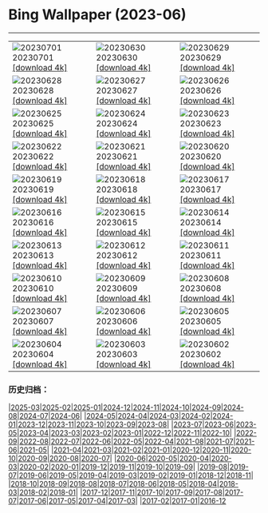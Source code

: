 # Bing Wallpaper (2023-06)
**************

<table><tr><td><img src="https://www.bing.com/th?id=OHR.ClamBears_EN-US1283973201_1920x1080.jpg" alt="20230701"> 20230701 <a href="https://www.bing.com/th?id=OHR.ClamBears_EN-US1283973201_UHD.jpg">[download 4k]</a></td><td><img src="https://www.bing.com/th?id=OHR.BanyakIslands_EN-US2426505225_1920x1080.jpg" alt="20230630"> 20230630 <a href="https://www.bing.com/th?id=OHR.BanyakIslands_EN-US2426505225_UHD.jpg">[download 4k]</a></td><td><img src="https://www.bing.com/th?id=OHR.PrideIceland_EN-US2263138010_1920x1080.jpg" alt="20230629"> 20230629 <a href="https://www.bing.com/th?id=OHR.PrideIceland_EN-US2263138010_UHD.jpg">[download 4k]</a></td></tr><tr><td><img src="https://www.bing.com/th?id=OHR.SedonaSunset_EN-US2192383635_1920x1080.jpg" alt="20230628"> 20230628 <a href="https://www.bing.com/th?id=OHR.SedonaSunset_EN-US2192383635_UHD.jpg">[download 4k]</a></td><td><img src="https://www.bing.com/th?id=OHR.VillandryGarden_EN-US2096198100_1920x1080.jpg" alt="20230627"> 20230627 <a href="https://www.bing.com/th?id=OHR.VillandryGarden_EN-US2096198100_UHD.jpg">[download 4k]</a></td><td><img src="https://www.bing.com/th?id=OHR.PetraTreasury_EN-US1981994011_1920x1080.jpg" alt="20230626"> 20230626 <a href="https://www.bing.com/th?id=OHR.PetraTreasury_EN-US1981994011_UHD.jpg">[download 4k]</a></td></tr><tr><td><img src="https://www.bing.com/th?id=OHR.NhaTrang_EN-US1821500559_1920x1080.jpg" alt="20230625"> 20230625 <a href="https://www.bing.com/th?id=OHR.NhaTrang_EN-US1821500559_UHD.jpg">[download 4k]</a></td><td><img src="https://www.bing.com/th?id=OHR.PollinatorMonarch_EN-US1506878789_1920x1080.jpg" alt="20230624"> 20230624 <a href="https://www.bing.com/th?id=OHR.PollinatorMonarch_EN-US1506878789_UHD.jpg">[download 4k]</a></td><td><img src="https://www.bing.com/th?id=OHR.PeruAmazon_EN-US1428483038_1920x1080.jpg" alt="20230623"> 20230623 <a href="https://www.bing.com/th?id=OHR.PeruAmazon_EN-US1428483038_UHD.jpg">[download 4k]</a></td></tr><tr><td><img src="https://www.bing.com/th?id=OHR.StonehengeSalisbury_EN-US1337618356_1920x1080.jpg" alt="20230622"> 20230622 <a href="https://www.bing.com/th?id=OHR.StonehengeSalisbury_EN-US1337618356_UHD.jpg">[download 4k]</a></td><td><img src="https://www.bing.com/th?id=OHR.EagleTree_EN-US8588984234_1920x1080.jpg" alt="20230621"> 20230621 <a href="https://www.bing.com/th?id=OHR.EagleTree_EN-US8588984234_UHD.jpg">[download 4k]</a></td><td><img src="https://www.bing.com/th?id=OHR.SanFranHall_EN-US0993956473_1920x1080.jpg" alt="20230620"> 20230620 <a href="https://www.bing.com/th?id=OHR.SanFranHall_EN-US0993956473_UHD.jpg">[download 4k]</a></td></tr><tr><td><img src="https://www.bing.com/th?id=OHR.TernFather_EN-US0899570111_1920x1080.jpg" alt="20230619"> 20230619 <a href="https://www.bing.com/th?id=OHR.TernFather_EN-US0899570111_UHD.jpg">[download 4k]</a></td><td><img src="https://www.bing.com/th?id=OHR.SurfSanDiego_EN-US0761983664_1920x1080.jpg" alt="20230618"> 20230618 <a href="https://www.bing.com/th?id=OHR.SurfSanDiego_EN-US0761983664_UHD.jpg">[download 4k]</a></td><td><img src="https://www.bing.com/th?id=OHR.HawksbillTurtle_EN-US0640232978_1920x1080.jpg" alt="20230617"> 20230617 <a href="https://www.bing.com/th?id=OHR.HawksbillTurtle_EN-US0640232978_UHD.jpg">[download 4k]</a></td></tr><tr><td><img src="https://www.bing.com/th?id=OHR.SmokyFireflies_EN-US8809086301_1920x1080.jpg" alt="20230616"> 20230616 <a href="https://www.bing.com/th?id=OHR.SmokyFireflies_EN-US8809086301_UHD.jpg">[download 4k]</a></td><td><img src="https://www.bing.com/th?id=OHR.FlagDayCapitol_EN-US8751000302_1920x1080.jpg" alt="20230615"> 20230615 <a href="https://www.bing.com/th?id=OHR.FlagDayCapitol_EN-US8751000302_UHD.jpg">[download 4k]</a></td><td><img src="https://www.bing.com/th?id=OHR.OkefenokeeSwamp_EN-US8688169198_1920x1080.jpg" alt="20230614"> 20230614 <a href="https://www.bing.com/th?id=OHR.OkefenokeeSwamp_EN-US8688169198_UHD.jpg">[download 4k]</a></td></tr><tr><td><img src="https://www.bing.com/th?id=OHR.BigBendAnniv_EN-US8613000977_1920x1080.jpg" alt="20230613"> 20230613 <a href="https://www.bing.com/th?id=OHR.BigBendAnniv_EN-US8613000977_UHD.jpg">[download 4k]</a></td><td><img src="https://www.bing.com/th?id=OHR.GoliathHeron_EN-US5151186674_1920x1080.jpg" alt="20230612"> 20230612 <a href="https://www.bing.com/th?id=OHR.GoliathHeron_EN-US5151186674_UHD.jpg">[download 4k]</a></td><td><img src="https://www.bing.com/th?id=OHR.PortugalDay_EN-US8470533567_1920x1080.jpg" alt="20230611"> 20230611 <a href="https://www.bing.com/th?id=OHR.PortugalDay_EN-US8470533567_UHD.jpg">[download 4k]</a></td></tr><tr><td><img src="https://www.bing.com/th?id=OHR.BalloonsTurkey_EN-US8385517143_1920x1080.jpg" alt="20230610"> 20230610 <a href="https://www.bing.com/th?id=OHR.BalloonsTurkey_EN-US8385517143_UHD.jpg">[download 4k]</a></td><td><img src="https://www.bing.com/th?id=OHR.PlayfulHumpback_EN-US8290961519_1920x1080.jpg" alt="20230609"> 20230609 <a href="https://www.bing.com/th?id=OHR.PlayfulHumpback_EN-US8290961519_UHD.jpg">[download 4k]</a></td><td><img src="https://www.bing.com/th?id=OHR.ChacoCulture_EN-US8179442556_1920x1080.jpg" alt="20230608"> 20230608 <a href="https://www.bing.com/th?id=OHR.ChacoCulture_EN-US8179442556_UHD.jpg">[download 4k]</a></td></tr><tr><td><img src="https://www.bing.com/th?id=OHR.CliffsEtretat_EN-US8125687089_1920x1080.jpg" alt="20230607"> 20230607 <a href="https://www.bing.com/th?id=OHR.CliffsEtretat_EN-US8125687089_UHD.jpg">[download 4k]</a></td><td><img src="https://www.bing.com/th?id=OHR.PlasticParrotfish_EN-US8059787303_1920x1080.jpg" alt="20230606"> 20230606 <a href="https://www.bing.com/th?id=OHR.PlasticParrotfish_EN-US8059787303_UHD.jpg">[download 4k]</a></td><td><img src="https://www.bing.com/th?id=OHR.MauiBeach_EN-US7999098369_1920x1080.jpg" alt="20230605"> 20230605 <a href="https://www.bing.com/th?id=OHR.MauiBeach_EN-US7999098369_UHD.jpg">[download 4k]</a></td></tr><tr><td><img src="https://www.bing.com/th?id=OHR.SouthKaibabTrail_EN-US7932080032_1920x1080.jpg" alt="20230604"> 20230604 <a href="https://www.bing.com/th?id=OHR.SouthKaibabTrail_EN-US7932080032_UHD.jpg">[download 4k]</a></td><td><img src="https://www.bing.com/th?id=OHR.GemsbokNamibia_EN-US7844189674_1920x1080.jpg" alt="20230603"> 20230603 <a href="https://www.bing.com/th?id=OHR.GemsbokNamibia_EN-US7844189674_UHD.jpg">[download 4k]</a></td><td><img src="https://www.bing.com/th?id=OHR.ReefAwareness_EN-US4807167780_1920x1080.jpg" alt="20230602"> 20230602 <a href="https://www.bing.com/th?id=OHR.ReefAwareness_EN-US4807167780_UHD.jpg">[download 4k]</a></td></tr></table>

### 历史归档：

|[2025-03](/../2025-03/2025-03.md)|[2025-02](/../2025-02/2025-02.md)|[2025-01](/../2025-01/2025-01.md)|[2024-12](/../2024-12/2024-12.md)|[2024-11](/../2024-11/2024-11.md)|[2024-10](/../2024-10/2024-10.md)|[2024-09](/../2024-09/2024-09.md)|[2024-08](/../2024-08/2024-08.md)|[2024-07](/../2024-07/2024-07.md)|[2024-06](/../2024-06/2024-06.md)|
|[2024-05](/../2024-05/2024-05.md)|[2024-04](/../2024-04/2024-04.md)|[2024-03](/../2024-03/2024-03.md)|[2024-02](/../2024-02/2024-02.md)|[2024-01](/../2024-01/2024-01.md)|[2023-12](/../2023-12/2023-12.md)|[2023-11](/../2023-11/2023-11.md)|[2023-10](/../2023-10/2023-10.md)|[2023-09](/../2023-09/2023-09.md)|[2023-08](/../2023-08/2023-08.md)|
|[2023-07](/../2023-07/2023-07.md)|[2023-06](/2023-06.md)|[2023-05](/../2023-05/2023-05.md)|[2023-04](/../2023-04/2023-04.md)|[2023-03](/../2023-03/2023-03.md)|[2023-02](/../2023-02/2023-02.md)|[2023-01](/../2023-01/2023-01.md)|[2022-12](/../2022-12/2022-12.md)|[2022-11](/../2022-11/2022-11.md)|[2022-10](/../2022-10/2022-10.md)|
|[2022-09](/../2022-09/2022-09.md)|[2022-08](/../2022-08/2022-08.md)|[2022-07](/../2022-07/2022-07.md)|[2022-06](/../2022-06/2022-06.md)|[2022-05](/../2022-05/2022-05.md)|[2022-04](/../2022-04/2022-04.md)|[2021-08](/../2021-08/2021-08.md)|[2021-07](/../2021-07/2021-07.md)|[2021-06](/../2021-06/2021-06.md)|[2021-05](/../2021-05/2021-05.md)|
|[2021-04](/../2021-04/2021-04.md)|[2021-03](/../2021-03/2021-03.md)|[2021-02](/../2021-02/2021-02.md)|[2021-01](/../2021-01/2021-01.md)|[2020-12](/../2020-12/2020-12.md)|[2020-11](/../2020-11/2020-11.md)|[2020-10](/../2020-10/2020-10.md)|[2020-09](/../2020-09/2020-09.md)|[2020-08](/../2020-08/2020-08.md)|[2020-07](/../2020-07/2020-07.md)|
|[2020-06](/../2020-06/2020-06.md)|[2020-05](/../2020-05/2020-05.md)|[2020-04](/../2020-04/2020-04.md)|[2020-03](/../2020-03/2020-03.md)|[2020-02](/../2020-02/2020-02.md)|[2020-01](/../2020-01/2020-01.md)|[2019-12](/../2019-12/2019-12.md)|[2019-11](/../2019-11/2019-11.md)|[2019-10](/../2019-10/2019-10.md)|[2019-09](/../2019-09/2019-09.md)|
|[2019-08](/../2019-08/2019-08.md)|[2019-07](/../2019-07/2019-07.md)|[2019-06](/../2019-06/2019-06.md)|[2019-05](/../2019-05/2019-05.md)|[2019-04](/../2019-04/2019-04.md)|[2019-03](/../2019-03/2019-03.md)|[2019-02](/../2019-02/2019-02.md)|[2019-01](/../2019-01/2019-01.md)|[2018-12](/../2018-12/2018-12.md)|[2018-11](/../2018-11/2018-11.md)|
|[2018-10](/../2018-10/2018-10.md)|[2018-09](/../2018-09/2018-09.md)|[2018-08](/../2018-08/2018-08.md)|[2018-07](/../2018-07/2018-07.md)|[2018-06](/../2018-06/2018-06.md)|[2018-05](/../2018-05/2018-05.md)|[2018-04](/../2018-04/2018-04.md)|[2018-03](/../2018-03/2018-03.md)|[2018-02](/../2018-02/2018-02.md)|[2018-01](/../2018-01/2018-01.md)|
|[2017-12](/../2017-12/2017-12.md)|[2017-11](/../2017-11/2017-11.md)|[2017-10](/../2017-10/2017-10.md)|[2017-09](/../2017-09/2017-09.md)|[2017-08](/../2017-08/2017-08.md)|[2017-07](/../2017-07/2017-07.md)|[2017-06](/../2017-06/2017-06.md)|[2017-05](/../2017-05/2017-05.md)|[2017-04](/../2017-04/2017-04.md)|[2017-03](/../2017-03/2017-03.md)|
|[2017-02](/../2017-02/2017-02.md)|[2017-01](/../2017-01/2017-01.md)|[2016-12](/../2016-12/2016-12.md)